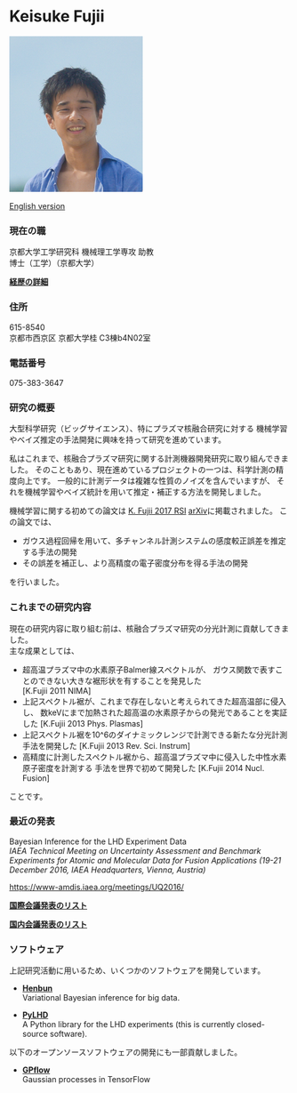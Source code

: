 # Keisuke Fujii

<img src='../figs/face_maldives.jpg' width=240pt>

[English version](../README.md)

### 現在の職
京都大学工学研究科
機械理工学専攻
助教  
博士（工学）（京都大学）

<!-- TODO translate in JP -->
[**経歴の詳細**](../work_education.md)

### 住所
615-8540  
京都市西京区 京都大学桂 C3棟b4N02室

### 電話番号
075-383-3647

### 研究の概要

大型科学研究（ビッグサイエンス）、特にプラズマ核融合研究に対する
機械学習やベイズ推定の手法開発に興味を持って研究を進めています。

私はこれまで、核融合プラズマ研究に関する計測機器開発研究に取り組んできました。
そのこともあり、現在進めているプロジェクトの一つは、科学計測の精度向上です。
一般的に計測データは複雑な性質のノイズを含んでいますが、
それを機械学習やベイズ統計を用いて推定・補正する方法を開発しました。

機械学習に関する初めての論文は
[K. Fujii 2017 RSI](http://aip.scitation.org/doi/full/10.1063/1.4974344)
[arXiv](https://arxiv.org/abs/1607.05380)に掲載されました。
この論文では、
+ ガウス過程回帰を用いて、多チャンネル計測システムの感度較正誤差を推定する手法の開発
+ その誤差を補正し、より高精度の電子密度分布を得る手法の開発  

を行いました。


### これまでの研究内容
現在の研究内容に取り組む前は、核融合プラズマ研究の分光計測に貢献してきました。  
主な成果としては、
+ 超高温プラズマ中の水素原子Balmer線スペクトルが、
ガウス関数で表すことのできない大きな裾形状を有することを発見した  
[K.Fujii 2011 NIMA]
+ 上記スペクトル裾が、これまで存在しないと考えられてきた超高温部に侵入し、
数keVにまで加熱された超高温の水素原子からの発光であることを実証した
[K.Fujii 2013 Phys. Plasmas]
+ 上記スペクトル裾を10^6のダイナミックレンジで計測できる新たな分光計測手法を開発した
[K.Fujii 2013 Rev. Sci. Instrum]
+ 高精度に計測したスペクトル裾から、超高温プラズマ中に侵入した中性水素原子密度を計測する
手法を世界で初めて開発した
[K.Fujii 2014 Nucl. Fusion]

ことです。

### 最近の発表
Bayesian Inference for the LHD Experiment Data  
*IAEA Technical Meeting on Uncertainty Assessment and Benchmark Experiments for Atomic and Molecular Data for Fusion Applications (19-21 December 2016, IAEA Headquarters, Vienna, Austria)*

https://www-amdis.iaea.org/meetings/UQ2016/


[**国際会議発表のリスト**](talks.md)

[**国内会議発表のリスト**](https://kyouindb.iimc.kyoto-u.ac.jp/e/hR3uG)

### ソフトウェア

上記研究活動に用いるため、いくつかのソフトウェアを開発しています。
+ [**Henbun**](https://github.com/fujii-team/Henbun)  
Variational Bayesian inference for big data.

+ [**PyLHD**](https://github.com/fujii-team/PyLHD)  
A Python library for the LHD experiments
(this is currently closed-source software).

以下のオープンソースソフトウェアの開発にも一部貢献しました。
+ [**GPflow**](https://github.com/GPflow/GPflow)  
Gaussian processes in TensorFlow
